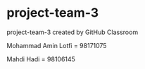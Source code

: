 # project-team-3
project-team-3 created by GitHub Classroom
<p>Mohammad Amin Lotfi = 98171075</p>
Mahdi Hadi = 98106145
